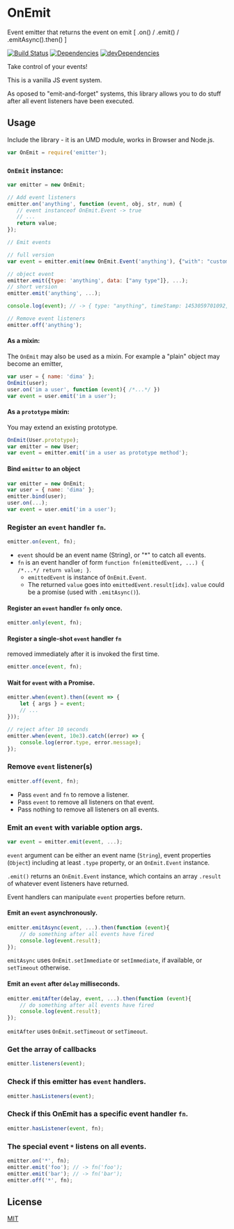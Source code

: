 # OnEmit

Event emitter that returns the event on emit [ .on() / .emit() / .emitAsync().then() ]

[![Build Status](https://travis-ci.com/duzun/onemit.svg?branch=master)](https://travis-ci.com/duzun/onemit)
[![Dependencies](https://david-dm.org/duzun/onemit.svg)](https://david-dm.org/duzun/onemit#info=dependencies&view=table)
[![devDependencies](https://david-dm.org/duzun/onemit/dev-status.svg)](https://david-dm.org/duzun/onemit#info=devDependencies&view=table)

Take control of your events!

This is a vanilla JS event system.

As oposed to "emit-and-forget" systems, this library allows you to do stuff after all event listeners have been executed.



## Usage

Include the library - it is an UMD module, works in Browser and Node.js.

```js
var OnEmit = require('emitter');
```

### `OnEmit` instance:
 ```js
var emitter = new OnEmit;

// Add event listeners
emitter.on('anything', function (event, obj, str, num) {
    // event instanceof OnEmit.Event -> true
    // ...
    return value;
});

// Emit events

// full version
var event = emitter.emit(new OnEmit.Event('anything'), {"with": "custom arguments"}, ...);

// object event
emitter.emit({type: 'anything', data: ["any type"]}, ...);
// short version
emitter.emit('anything', ...);

console.log(event); // -> { type: "anything", timeStamp: 1453059701092, result: [return1, return2, ...] }

// Remove event listeners
emitter.off('anything');
```


#### As a mixin:

The `OnEmit` may also be used as a mixin.
For example a "plain" object may become an emitter,

```js
var user = { name: 'dima' };
OnEmit(user);
user.on('im a user', function (event){ /*...*/ })
var event = user.emit('im a user');
```

#### As a `prototype` mixin:

You may extend an existing prototype.

```js
OnEmit(User.prototype);
var emitter = new User;
var event = emitter.emit('im a user as prototype method');
```

#### Bind `emitter` to an object

```js
var emitter = new OnEmit;
var user = { name: 'dima' };
emitter.bind(user);
user.on(...);
var event = user.emit('im a user');
```


### Register an `event` handler `fn`.
```js
emitter.on(event, fn);
```

* `event` should be an event name (String), or "*" to catch all events.
* `fn` is an event handler of form `function fn(emittedEvent, ...) { /*...*/ return value; }`.
    * `emittedEvent` is instance of `OnEmit.Event`.
    * The returned `value` goes into `emittedEvent.result[idx]`. `value` could be a promise (used with `.emitAsync()`).


#### Register an `event` handler `fn` only once.
```js
emitter.only(event, fn);
```


#### Register a single-shot `event` handler `fn`
removed immediately after it is invoked the first time.
```js
emitter.once(event, fn);
```


#### Wait for `event` with a Promise.
```js
emitter.when(event).then((event => {
    let { args } = event;
    // ...
}));

// reject after 10 seconds
emitter.when(event, 10e3).catch((error) => {
    console.log(error.type, error.message);
});
```


### Remove `event` listener(s)
```js
emitter.off(event, fn);
```

* Pass `event` and `fn` to remove a listener.
* Pass `event` to remove all listeners on that event.
* Pass nothing to remove all listeners on all events.


### Emit an `event` with variable option args.
```js
var event = emitter.emit(event, ...);
```

`event` argument can be either an
event name (`String`),
event properties (`Object`) including at least `.type` property,
or an `OnEmit.Event` instance.

`.emit()` returns an `OnEmit.Event` instance, which contains an array `.result` of whatever
event listeners have returned.

Event handlers can manipulate `event` properties before return.


#### Emit an `event` asynchronously.
```js
emitter.emitAsync(event, ...).then(function (event){
    // do something after all events have fired
    console.log(event.result);
});
```

`emitAsync` uses `OnEmit.setImmediate` or `setImmediate`, if available, or `setTimeout` otherwise.


#### Emit an `event` after `delay` milliseconds.
```js
emitter.emitAfter(delay, event, ...).then(function (event){
    // do something after all events have fired
    console.log(event.result);
});
```

`emitAfter` uses `OnEmit.setTimeout` or `setTimeout`.


### Get the array of callbacks
```js
emitter.listeners(event);
```


### Check if this emitter has `event` handlers.
```js
emitter.hasListeners(event);
```


### Check if this OnEmit has a specific event handler `fn`.
```js
emitter.hasListener(event, fn);
```


### The special event `*` listens on all events.
```js
emitter.on('*', fn);
emitter.emit('foo'); // -> fn('foo');
emitter.emit('bar'); // -> fn('bar');
emitter.off('*', fn);
```

## License

[MIT](https://github.com/duzun/onemit/blob/master/LICENSE)
